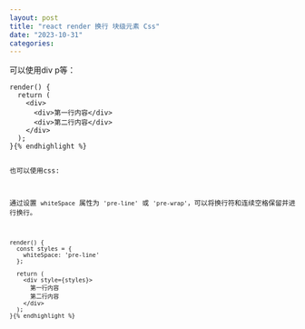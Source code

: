 ```yaml
---
layout: post
title: "react render 换行 块级元素 Css"
date: "2023-10-31"
categories: 
---
```

<p>可以使用div p等：</p>

<pre>
<code>render() {
  return (
    &lt;div&gt;
      &lt;div&gt;第一行内容&lt;/div&gt;
      &lt;div&gt;第二行内容&lt;/div&gt;
    &lt;/div&gt;
  );
}{% endhighlight %}

<p>也可以使用css:</p>

<div class="MarkdownCodeBlock_languageName__4_BF8">通过设置 <code>whiteSpace</code> 属性为 <code>&#39;pre-line&#39;</code> 或 <code>&#39;pre-wrap&#39;</code>，可以将换行符和连续空格保留并进行换行。</div>

<pre>
<code>render() {
  const styles = {
    whiteSpace: &#39;pre-line&#39;
  };

  return (
    &lt;div style={styles}&gt;
      第一行内容
      第二行内容
    &lt;/div&gt;
  );
}{% endhighlight %}

